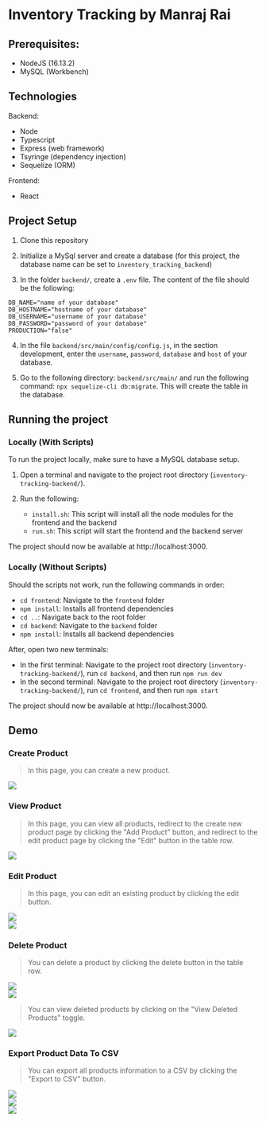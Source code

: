 # Inventory Tracking by Manraj Rai

## Prerequisites:
- NodeJS (16.13.2)
- MySQL (Workbench)

## Technologies
Backend:
- Node
- Typescript
- Express (web framework)
- Tsyringe (dependency injection)
- Sequelize (ORM)

Frontend:
 - React

## Project Setup
1. Clone this repository

2. Initialize a MySql server and create a database (for this project, the database name can be set to `inventory_tracking_backend`)

3. In the folder `backend/`, create a `.env` file. The content of the file should be the following:

```
DB_NAME="name of your database"
DB_HOSTNAME="hostname of your database"
DB_USERNAME="username of your database"
DB_PASSWORD="password of your database"
PRODUCTION="false"
```

4. In the file `backend/src/main/config/config.js`, in the section development, enter the `username`, `password`, `database` and `host` of your database.

5. Go to the following directory: `backend/src/main/` and run the following command: `npx sequelize-cli db:migrate`. This will create the table in the database.

## Running the project
### Locally (With Scripts)
To run the project locally, make sure to have a MySQL database setup.

1. Open a terminal and navigate to the project root directory (`inventory-tracking-backend/`).

2. Run the following:
    - `install.sh`: This script will install all the node modules for the frontend and the backend
    - `run.sh`: This script will start the frontend and the backend server
    
The project should now be available at http://localhost:3000.

### Locally (Without Scripts)
Should the scripts not work, run the following commands in order:
- `cd frontend`: Navigate to the `frontend` folder
- `npm install`: Installs all frontend dependencies
- `cd ..`: Navigate back to the root folder
- `cd backend`: Navigate to the `backend` folder
- `npm install`: Installs all backend dependencies

After, open two new terminals:
- In the first terminal: Navigate to the project root directory (`inventory-tracking-backend/`), run `cd backend`, and then run `npm run dev`
- In the second terminal: Navigate to the project root directory (`inventory-tracking-backend/`), run `cd frontend`, and then run `npm start`

The project should now be available at http://localhost:3000.

## Demo
### Create Product
> In this page, you can create a new product.

<img src="https://media.discordapp.net/attachments/484102130286854144/932677460720496640/Product_Creation.PNG">

### View Product
> In this page, you can view all products, redirect to the create new product page by clicking the "Add Product" button, and redirect to the edit product page by clicking the "Edit" button in the table row.

<img src="https://media.discordapp.net/attachments/484102130286854144/932677461035077632/View_Product.PNG?width=1401&height=700">

### Edit Product
> In this page, you can edit an existing product by clicking the edit button.

<img src="https://media.discordapp.net/attachments/484102130286854144/932677458770165790/Edit_product_1.PNG">

<br/>

<img src="https://media.discordapp.net/attachments/484102130286854144/932677459126657054/Edit_product_2.PNG">

### Delete Product
> You can delete a product by clicking the delete button in the table row.

<img src="https://media.discordapp.net/attachments/484102130286854144/932677459353153546/Delete_Product_1.PNG?width=1407&height=701">

<br/>

<img src="https://media.discordapp.net/attachments/484102130286854144/932677459629965313/Delete_Product_2.PNG?width=1416&height=701">

> You can view deleted products by clicking on the "View Deleted Products" toggle.

<img src="https://media.discordapp.net/attachments/484102130286854144/932677459822907503/Delete_Product_3.PNG?width=1416&height=701">

### Export Product Data To CSV
> You can export all products information to a CSV by clicking the "Export to CSV" button.

<img src="https://media.discordapp.net/attachments/484102130286854144/932677460028436490/Export_to_CSV_1.PNG?width=1386&height=700">

<br/>

<img src="https://media.discordapp.net/attachments/484102130286854144/932677460221390879/Export_to_CSV_2.PNG?width=1335&height=700">

<br/>

<img src="https://media.discordapp.net/attachments/484102130286854144/932677460494000158/Export_to_CSV_3.PNG">
